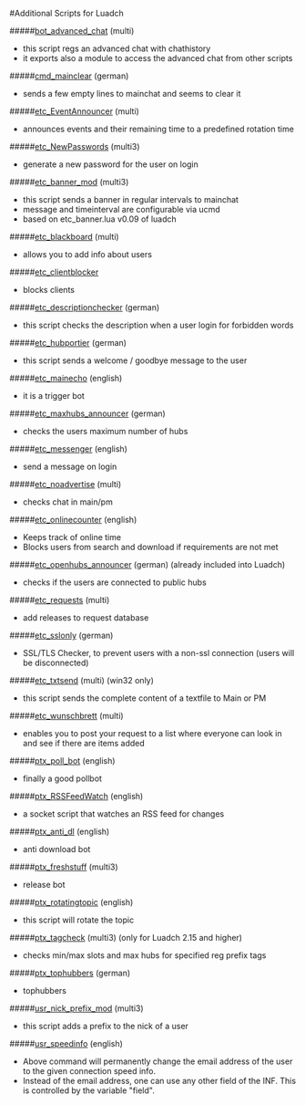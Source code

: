 #Additional Scripts for Luadch

#####[bot_advanced_chat](https://github.com/luadch/scripts/tree/master/zip) (multi)
 - this script regs an advanced chat with chathistory
 - it exports also a module to access the advanced chat from other scripts

#####[cmd_mainclear](https://github.com/luadch/scripts/tree/master/zip) (german)
- sends a few empty lines to mainchat and seems to clear it

#####[etc_EventAnnouncer](https://github.com/luadch/scripts/tree/master/zip) (multi)
- announces events and their remaining time to a predefined rotation time

#####[etc_NewPasswords](https://github.com/luadch/scripts/tree/master/zip) (multi3)
- generate a new password for the user on login

#####[etc_banner_mod](https://github.com/luadch/scripts/tree/master/zip) (multi3)
- this script sends a banner in regular intervals to mainchat
- message and timeinterval are configurable via ucmd
- based on etc_banner.lua v0.09 of luadch

#####[etc_blackboard](https://github.com/luadch/scripts/tree/master/zip) (multi)
- allows you to add info about users

#####[etc_clientblocker](https://github.com/luadch/scripts/tree/master/zip)
- blocks clients

#####[etc_descriptionchecker](https://github.com/luadch/scripts/tree/master/zip) (german)
- this script checks the description when a user login for forbidden words

#####[etc_hubportier](https://github.com/luadch/scripts/tree/master/zip) (german)
- this script sends a welcome / goodbye message to the user

#####[etc_mainecho](https://github.com/luadch/scripts/tree/master/zip) (english)
- it is a trigger bot

#####[etc_maxhubs_announcer](https://github.com/luadch/scripts/tree/master/zip) (german)
- checks the users maximum number of hubs

#####[etc_messenger](https://github.com/luadch/scripts/tree/master/zip) (english)
- send a message on login

#####[etc_noadvertise](https://github.com/luadch/scripts/tree/master/zip) (multi)
- checks chat in main/pm

#####[etc_onlinecounter](https://github.com/luadch/scripts/tree/master/zip) (english)
- Keeps track of online time
- Blocks users from search and download if requirements are not met

#####[etc_openhubs_announcer](https://github.com/luadch/scripts/tree/master/zip) (german) (already included into Luadch)
- checks if the users are connected to public hubs

#####[etc_requests](https://github.com/luadch/scripts/tree/master/zip) (multi)
- add releases to request database

#####[etc_sslonly](https://github.com/luadch/scripts/tree/master/zip) (german)
- SSL/TLS Checker, to prevent users with a non-ssl connection (users will be disconnected)

#####[etc_txtsend](https://github.com/luadch/scripts/tree/master/zip) (multi) (win32 only)
- this script sends the complete content of a textfile to Main or PM

#####[etc_wunschbrett](https://github.com/luadch/scripts/tree/master/zip) (multi)
- enables you to post your request to a list where everyone can look in and see if there are items added

#####[ptx_poll_bot](https://github.com/luadch/scripts/tree/master/zip) (english)
- finally a good pollbot

#####[ptx_RSSFeedWatch](https://github.com/luadch/scripts/tree/master/zip) (english)
- a socket script that watches an RSS feed for changes

#####[ptx_anti_dl](https://github.com/luadch/scripts/tree/master/zip) (english)
- anti download bot

#####[ptx_freshstuff](https://github.com/luadch/scripts/tree/master/zip) (multi3)
- release bot

#####[ptx_rotatingtopic](https://github.com/luadch/scripts/tree/master/zip) (english)
- this script will rotate the topic

#####[ptx_tagcheck](https://github.com/luadch/scripts/tree/master/zip) (multi3) (only for Luadch 2.15 and higher)
- checks min/max slots and max hubs for specified reg prefix tags

#####[ptx_tophubbers](https://github.com/luadch/scripts/tree/master/zip) (german)
- tophubbers

#####[usr_nick_prefix_mod](https://github.com/luadch/scripts/tree/master/zip) (multi3)
- this script adds a prefix to the nick of a user

#####[usr_speedinfo](https://github.com/luadch/scripts/tree/master/zip) (english)
- Above command will permanently change the email address of the user to the given connection speed info.
- Instead of the email address, one can use any other field of the INF. This is controlled by the variable "field".
